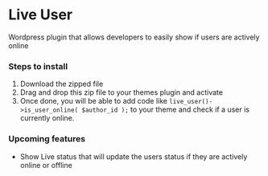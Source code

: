 # Live User
Wordpress plugin that allows developers to easily show if users are actively online

### Steps to install
1. Download the zipped file
2. Drag and drop this zip file to your themes plugin and activate
3. Once done, you will be able to add code like `live_user()->is_user_online( $author_id );` to your theme and check if a user is currently online.

### Upcoming features
* Show Live status that will update the users status if they are actively online or offline
